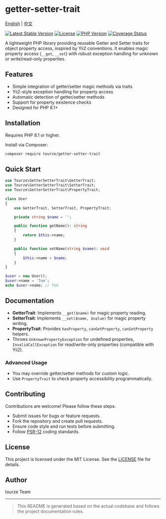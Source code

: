# getter-setter-trait

[English](README.md) | [中文](README.zh-CN.md)

[![Latest Stable Version](https://poser.pugx.org/tourze/getter-setter-trait/v/stable)](https://packagist.org/packages/tourze/getter-setter-trait)
[![License](https://img.shields.io/badge/license-MIT-blue.svg)](LICENSE)
[![PHP Version](https://img.shields.io/badge/php-%5E8.1-blue)](https://www.php.net/)
[![Coverage Status](https://coveralls.io/repos/github/tourze/getter-setter-trait/badge.svg)](https://coveralls.io/github/tourze/getter-setter-trait)

A lightweight PHP library providing reusable Getter and Setter traits for object property access, inspired by Yii2 conventions. 
It enables magic property access (`__get`, `__set`) with robust exception handling for unknown or write/read-only properties.

## Features

- Simple integration of getter/setter magic methods via traits
- Yii2-style exception handling for property access
- Automatic detection of getter/setter methods
- Support for property existence checks
- Designed for PHP 8.1+

## Installation

Requires PHP 8.1 or higher.

Install via Composer:

```bash
composer require tourze/getter-setter-trait
```

## Quick Start

```php
use Tourze\GetterSetterTrait\GetterTrait;
use Tourze\GetterSetterTrait\SetterTrait;
use Tourze\GetterSetterTrait\PropertyTrait;

class User
{
    use GetterTrait, SetterTrait, PropertyTrait;

    private string $name = '';

    public function getName(): string
    {
        return $this->name;
    }

    public function setName(string $name): void
    {
        $this->name = $name;
    }
}

$user = new User();
$user->name = 'Tom';
echo $user->name; // Tom
```

## Documentation

- **GetterTrait**: Implements `__get($name)` for magic property reading.
- **SetterTrait**: Implements `__set($name, $value)` for magic property writing.
- **PropertyTrait**: Provides `hasProperty`, `canGetProperty`, `canSetProperty` helpers.
- Throws `UnknownPropertyException` for undefined properties, `InvalidCallException` for read/write-only properties (compatible with Yii2).

### Advanced Usage

- You may override getter/setter methods for custom logic.
- Use `PropertyTrait` to check property accessibility programmatically.

## Contributing

Contributions are welcome! Please follow these steps:

- Submit issues for bugs or feature requests.
- Fork the repository and create pull requests.
- Ensure code style and run tests before submitting.
- Follow [PSR-12](https://www.php-fig.org/psr/psr-12/) coding standards.

## License

This project is licensed under the MIT License. See the [LICENSE](LICENSE) file for details.

## Author

tourze Team

---

> This README is generated based on the actual codebase and follows the project documentation rules.
